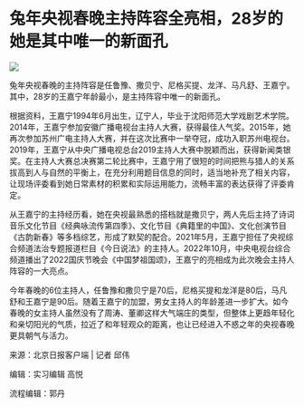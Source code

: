 # 兔年央视春晚主持阵容全亮相，28岁的她是其中唯一的新面孔

![](https://inews.gtimg.com/newsapp_bt/0/15622019964/1000)

兔年央视春晚的主持阵容是任鲁豫、撒贝宁、尼格买提、龙洋、马凡舒、王嘉宁。其中，28岁的王嘉宁年龄最小，是主持阵容中唯一的新面孔。

根据资料，王嘉宁1994年6月出生，辽宁人，毕业于沈阳师范大学戏剧艺术学院。2014年，王嘉宁参加安徽广播电视台主持人大赛，获得最佳人气奖。2015年，她再次参加苏州广电主持人大赛，并在这次比赛中一举夺冠，成功入职苏州电视台。2019年，王嘉宁从中央广播电视总台2019主持人大赛中脱颖而出，获得新闻类银奖。在主持人大赛总决赛第二轮比赛中，王嘉宁用了很短的时间把熊与猎人的关系拔高到人与自然的平衡上，在充分利用题目信息的同时，适当地补充了相关内容，让现场评委看到她日常素材的积累和实际运用能力，流畅丰富的表达获得了评委肯定。

从王嘉宁的主持经历看，她在央视最熟悉的搭档就是撒贝宁，两人先后主持了诗词音乐文化节目《经典咏流传第四季》、文化节目《典籍里的中国》、文化创演节目《古韵新春》等多档综艺，形成了默契的配合。2021年5月，王嘉宁担任了央视综合频道法治专题报道栏目《今日说法》的主持人。2022年10月，中央电视台综合频道播出了2022国庆节晚会《中国梦祖国颂》，王嘉宁的亮相成为此次晚会主持人阵容的一大亮点。

今年春晚的6位主持人，任鲁豫和撒贝宁是70后，尼格买提和龙洋是80后，马凡舒和王嘉宁是90后。随着王嘉宁的加盟，男女主持人的年龄差进一步扩大。如今春晚的女主持人虽然没有了周涛、董卿这样大气端庄的类型，但整体上更趋年轻化和亲切阳光的气质，拉近了和年轻观众的距离，也让已经进入不惑之年的央视春晚更具朝气与活力。

来源：北京日报客户端 | 记者 邱伟

编辑：实习编辑 高悦

流程编辑：郭丹

